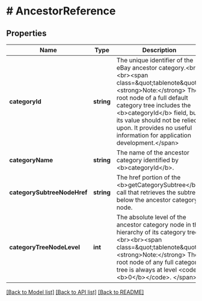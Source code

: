# # AncestorReference

## Properties

Name | Type | Description | Notes
------------ | ------------- | ------------- | -------------
**categoryId** | **string** | The unique identifier of the eBay ancestor category.&lt;br&gt;&lt;br&gt;&lt;span class&#x3D;\&quot;tablenote\&quot;&gt; &lt;strong&gt;Note:&lt;/strong&gt; The root node of a full default category tree includes the &lt;b&gt;categoryId&lt;/b&gt; field, but its value should not be relied upon. It provides no useful information for application development.&lt;/span&gt; | [optional]
**categoryName** | **string** | The name of the ancestor category identified by &lt;b&gt;categoryId&lt;/b&gt;. | [optional]
**categorySubtreeNodeHref** | **string** | The href portion of the &lt;b&gt;getCategorySubtree&lt;/b&gt; call that retrieves the subtree below the ancestor category node. | [optional]
**categoryTreeNodeLevel** | **int** | The absolute level of the ancestor category node in the hierarchy of its category tree.&lt;br&gt;&lt;br&gt;&lt;span class&#x3D;\&quot;tablenote\&quot;&gt; &lt;strong&gt;Note:&lt;/strong&gt; The root node of any full category tree is always at level &lt;code&gt;&lt;b&gt;0&lt;/b&gt;&lt;/code&gt;. &lt;/span&gt; | [optional]

[[Back to Model list]](../../README.md#models) [[Back to API list]](../../README.md#endpoints) [[Back to README]](../../README.md)
